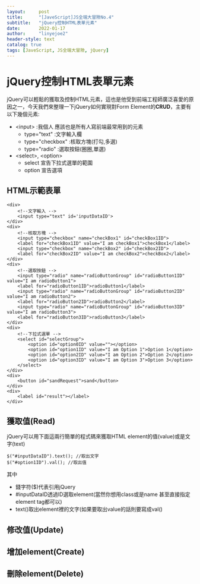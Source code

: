 ```yaml
---
layout:     post
title:      "[JaveScript]JS全端大冒險No.4"
subtitle:   "jQuery控制HTML表單元素"
date:       2022-01-17
author:     "linyejoe2"
header-style: text
catalog: true
tags: [JaveScript, JS全端大冒險, jQuery]
---
```


#  jQuery控制HTML表單元素

jQuery可以輕鬆的獲取及控制HTML元素，這也是他受到前端工程師廣泛喜愛的原因之一，今天我們來整理一下jQuery如何實現對Form Element的**CRUD**，主要有以下幾個元素:
<!--more-->
- \<input> :我個人 應該也是所有人寫前端最常用到的元素
    - type="text" :文字輸入欄
    - type="checkbox" :核取方塊(打勾,多選)
    - type="radio" :選取按鈕(圈圈,單選)
- \<select>, \<option>
    - select 宣告下拉式選單的範圍
    - option 宣告選項

## HTML示範表單
```htmlembedded=
<div>
    <!--文字輸入 -->
    <input type="text" id='inputDataID'>
</div>
<div>
    <!--核取方塊 -->
    <input type="checkbox" name="checkBox1" id="checkBox1ID">
    <label for="checkBox1ID" value="I am checkBox1">checkBox1</label>
    <input type="checkbox" name="checkBox2" id="checkBox2ID">
    <label for="checkBox2ID" value="I am checkBox2">checkBox2</label>
</div>
<div>
    <!--選取按鈕 -->
    <input type="radio" name="radioButtonGroup" id="radioButton1ID" value="I am radioButton1">
    <label for="radioButton1ID">radioButton1</label>
    <input type="radio" name="radioButtonGroup" id="radioButton2ID" value="I am radioButton2">
    <label for="radioButton2ID">radioButton2</label>
    <input type="radio" name="radioButtonGroup" id="radioButton3ID" value="I am radioButton3">
    <label for="radioButton3ID">radioButton3</label>
</div>
<div>
    <!--下拉式選單 -->
    <select id="selectGroup">
        <option id="option0ID" value=""></option>
        <option id="option1ID" value="I am Option 1">Option 1</option>
        <option id="option2ID" value="I am Option 2">Option 2</option>
        <option id="option3ID" value="I am Option 3">Option 3</option>
    </select>
</div>
<div>
    <button id="sandRequest">sand</button>
</div>
<div>
    <label id="result"></label>
</div>
```

## 獲取值(Read)

jQuery可以用下面這兩行簡單的程式碼來獲取HTML element的值(value)或是文字(text)
```javascript=
$("#inputDataID").text(); //取出文字
$("#option1ID").val(); //取出值
```
其中 
+ 錢字符($)代表引用jQuery 
+ #inputDataID透過ID選取element(當然你想用class或是name 甚至直接指定element tag都可以)
+ text()取出element裡的文字(如果要取出value的話則要寫成val()

## 修改值(Update)

## 增加element(Create)

## 刪除element(Delete)